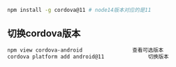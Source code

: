 ```sh
npm install -g cordova@11 # node14版本对应的是11
```

## 切换cordova版本

```sh
npm view cordova-android                查看可选版本
cordova platform add android@11              切换版本
```


